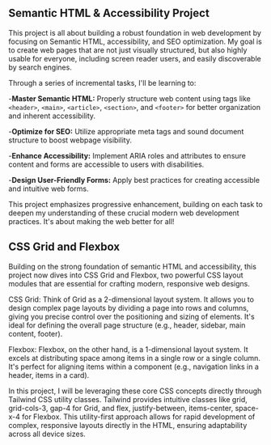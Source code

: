 ## Semantic HTML & Accessibility Project
This project is all about building a robust foundation in web development by focusing on Semantic HTML, accessibility, and SEO optimization. My goal is to create web pages that are not just visually structured, but also highly usable for everyone, including screen reader users, and easily discoverable by search engines.

Through a series of incremental tasks, I'll be learning to:

  -**Master Semantic HTML:** Properly structure web content using tags like `<header>`, `<main>`, `<article>`, `<section>`, and `<footer>` for better organization and inherent accessibility.

  -**Optimize for SEO:** Utilize appropriate meta tags and sound document structure to boost webpage visibility.

  -**Enhance Accessibility:** Implement ARIA roles and attributes to ensure content and forms are accessible to users with disabilities.

  -**Design User-Friendly Forms:** Apply best practices for creating accessible and intuitive web forms.

This project emphasizes progressive enhancement, building on each task to deepen my understanding of these crucial modern web development practices. It's about making the web better for all!

## CSS Grid and Flexbox
Building on the strong foundation of semantic HTML and accessibility, this project now dives into CSS Grid and Flexbox, two powerful CSS layout modules that are essential for crafting modern, responsive web designs.

CSS Grid: Think of Grid as a 2-dimensional layout system. It allows you to design complex page layouts by dividing a page into rows and columns, giving you precise control over the positioning and sizing of elements. It's ideal for defining the overall page structure (e.g., header, sidebar, main content, footer).

Flexbox: Flexbox, on the other hand, is a 1-dimensional layout system. It excels at distributing space among items in a single row or a single column. It's perfect for aligning items within a component (e.g., navigation links in a header, items in a card).

In this project, I will be leveraging these core CSS concepts directly through Tailwind CSS utility classes. Tailwind provides intuitive classes like grid, grid-cols-3, gap-4 for Grid, and flex, justify-between, items-center, space-x-4 for Flexbox. This utility-first approach allows for rapid development of complex, responsive layouts directly in the HTML, ensuring adaptability across all device sizes.

